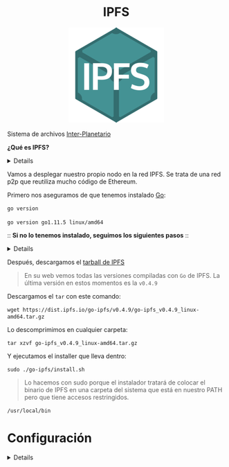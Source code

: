 <h1 align="center">IPFS</h1>

<p align="center">
<img src="images/ipfs.png">
</p>

Sistema de archivos [Inter-Planetario](https://es.wikipedia.org/wiki/Sistema_de_archivos_interplanetarios)

<sumary>

**¿Qué es IPFS?**
</sumary>
<details>

InterPlanetary File System (IPFS) es un [protocolo](https://es.wikipedia.org/wiki/Protocolo_de_comunicaciones) y una red diseñados para crear un método [peer-to-peer](https://es.wikipedia.org/wiki/Peer-to-peer) de almacenamiento y distribución de contenido [hipermedia](https://es.wikipedia.org/wiki/Hipermedia) en un [sistema de archivos distribuido](https://en.wikipedia.org/wiki/Clustered_file_system#Distributed_file_systems).

IPFS es un sistema de archivos distribuido de par a par que busca conectar todos los dispositivos informáticos con el mismo sistema de archivos. IPFS podría verse como un único grupo de [BitTorrent](https://es.wikipedia.org/wiki/BitTorrent), intercambiando objetos dentro de un repositorio [Git](https://es.wikipedia.org/wiki/Git). En otras palabras, IPFS proporciona un modelo de almacenamiento en [bloque](https://es.wikipedia.org/wiki/Bloque_(informática)) de alto rendimiento,  con [hipervínculos](https://es.wikipedia.org/wiki/Hiperenlace) y con dirección de contenido.

Se puede acceder al sistema de archivos de varias maneras, incluyendo a través de [FUSE](https://es.wikipedia.org/wiki/Sistema_de_archivos_en_el_espacio_de_usuario) y de [HTTP](https://es.wikipedia.org/wiki/Protocolo_de_transferencia_de_hipertexto).

* [Repositorio](https://github.com/ipfs/ipfs) IPFS.

* [Documentación](https://docs.ipfs.io/introduction/overview/) IPFS.

</details>

Vamos a desplegar nuestro propio nodo en la red IPFS.
Se trata de una red p2p que reutiliza mucho código de Ethereum.

Primero nos aseguramos de que tenemos instalado [Go](https://golang.org):

```
go version

go version go1.11.5 linux/amd64
```

<sumary>

:: **Si no lo tenemos instalado, seguimos los siguientes pasos** ::
</sumary>
<details>
  
```
wget -c 'https://dl.google.com/go/go1.11.5.linux-amd64.tar.gz' -O go1.11.5.linux-amd64.tar.gz 
```

```
sudo tar -C /usr/local -xzf go1.11.5.linux-amd64.tar.gz 
```

```
sudo rm -Rf go1.11.5.linux-amd64.tar.gz 
```
**Añadimos lo siguiente en nuestro `.profile`**

```
PATH="\$PATH:/usr/local/go/bin"
GOPATH="\$HOME/go"
PATH="\$PATH:\$GOROOT/bin:\$GOPATH/bin"
```
> Podemos hacerlo directamente copiando lo siguiente en nuestra terminal:

```
cat <<EOT >> ~/.profile
#Go:
PATH="\$PATH:/usr/local/go/bin"
GOPATH="\$HOME/go"
PATH="\$PATH:\$GOROOT/bin:\$GOPATH/bin"
EOT
```
> Recargamos nuestro profile con:

```
source /home/$USER/.profile 
```

</details>

Después, descargamos el [tarball de IPFS](https://dist.ipfs.io/go-ipfs)

> En su web vemos todas las versiones compiladas con `Go` de IPFS.
> La última versión en estos momentos es la `v0.4.9`

Descargamos el `tar` con este comando:

```
wget https://dist.ipfs.io/go-ipfs/v0.4.9/go-ipfs_v0.4.9_linux-amd64.tar.gz
```

Lo descomprimimos en cualquier carpeta:

```
tar xzvf go-ipfs_v0.4.9_linux-amd64.tar.gz
```

Y ejecutamos el installer que lleva dentro:

```
sudo ./go-ipfs/install.sh
```

> Lo hacemos con sudo porque el instalador tratará de colocar el binario de IPFS
en una carpeta del sistema que está en nuestro PATH pero que tiene accesos restringidos.

```
/usr/local/bin
```

<sumary>

# Configuración
</sumary>
<details>
Antes de iniciar nuestro sistema IPFS podemos personalizar algunas variables.
Por ejemplo, podemos especificar donde se guardará la base datos local.

Para ello declaramos la variable de sistema correspondiente.

Hay 2 maneras, a nivel de todo el sistema, añadiendo la variable en el servicio
del sistema:

```
IPFS_PATH=/data/ethereum/ipfs
```

O bien a nivel del usuario. Añadiendo la variable en 

```
~/.bashrc
export IPFS_PATH=/data/ethereum/ipfs
```

En nuestro caso, como vamos a correr el daemon de ipfs como un servicio del
sistema hemos preferido hacerlo en el servicio.

Editamos nuestro archivo de servicio:

```
sudo vim /etc/systemd/system/ipfs.service
```

Y añadimos el siguiente contenido:

```
[Unit]
Description=IPFS Daemon
After=syslog.target network.target remote-fs.target nss-lookup.target

[Service]
Environment="IPFS_PATH=/data/ethereum/ipfs"
Type=simple
ExecStart=/usr/local/bin/ipfs daemon
User=user

[Install]
WantedBy=multi-user.target
```

Tras esto podemos habilitar el servicio para que se arranque automáticamente en cada reinicio.

```
sudo systemclt 
```
</details>
